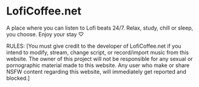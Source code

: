 # LofiCoffee.net
A place where you can listen to Lofi beats 24/7. Relax, study, chill or sleep, you choose. Enjoy your stay ♡

RULES: [You must give credit to the developer of LofiCoffee.net if you intend to modify, stream, change script, or record/import
music from this website. The owner of this project will not be responsible for any sexual or pornographic material made to this
website. Any user who make or share NSFW content regarding this website, will immediately get reported and blocked.]
